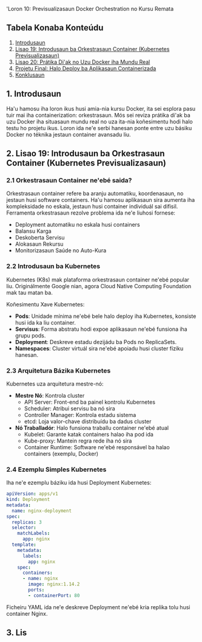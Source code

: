 'Loron 10: Previsualizasaun Docker Orchestration no Kursu Remata

## Tabela Konaba Konteúdu
1. [Introdusaun](#introdusaun)
2. [Lisao 19: Introdusaun ba Orkestrasaun Container (Kubernetes Previsualizasaun)](#lisao-19-introdusaun-ba-orkestrasaun-container-kubernetes-previsualizasaun)
3. [Lisao 20: Prátika Di'ak no Uzu Docker iha Mundu Real](#lisao-20-pratika-diak-no-uzu-docker-iha-mundu-real)
4. [Projetu Final: Halo Deploy ba Aplikasaun Containerizada](#projetu-final-halo-deploy-ba-aplikasaun-containerizada)
5. [Konklusaun](#konklusaun)

## 1. Introdusaun

Ha'u hamosu iha loron ikus husi amia-nia kursu Docker, ita sei esplora pasu tuir mai iha containerization: orkestrasaun. Mós sei reviza prátika di'ak ba uzu Docker iha situasaun mundu real no uza ita-nia koñesimentu hodi halo testu ho projetu ikus. Loron ida ne'e serbi hanesan ponte entre uzu básiku Docker no téknika jestaun container avansadu liu.

## 2. Lisao 19: Introdusaun ba Orkestrasaun Container (Kubernetes Previsualizasaun)

### 2.1 Orkestrasaun Container ne'ebé saida?

Orkestrasaun container refere ba aranju automatiku, koordenasaun, no jestaun husi software containers. Ha'u hamosu aplikasaun sira aumenta iha kompleksidade no eskala, jestaun husi container individuál sai difisil. Ferramenta orkestrasaun rezolve problema ida ne'e liuhosi fornese:

- Deployment automatiku no eskala husi containers
- Balansu Karga
- Deskoberta Servisu
- Alokasaun Rekursu
- Monitorizasaun Saúde no Auto-Kura

### 2.2 Introdusaun ba Kubernetes

Kubernetes (K8s) mak plataforma orkestrasaun container ne'ebé popular liu. Originálmente Google nian, agora Cloud Native Computing Foundation mak tau matan ba.

Koñesimentu Xave Kubernetes:
- **Pods**: Unidade mínima ne'ebé bele halo deploy iha Kubernetes, konsiste husi ida ka liu container.
- **Servisus**: Forma abstratu hodi expoe aplikasaun ne'ebé funsiona iha grupu pods.
- **Deployment**: Deskreve estadu dezijádu ba Pods no ReplicaSets.
- **Namespaces**: Cluster virtuál sira ne'ebé apoiadu husi cluster fíziku hanesan.

### 2.3 Arquitetura Bázika Kubernetes

Kubernetes uza arquitetura mestre-nó:
- **Mestre Nó**: Kontrola cluster
  - API Server: Front-end ba painel kontrolu Kubernetes
  - Scheduler: Atribui servisu ba nó sira
  - Controller Manager: Kontrola estadu sistema
  - etcd: Loja valor-chave distribuídu ba dadus cluster
- **Nó Traballadór**: Halo funsiona traballu container ne'ebé atual
  - Kubelet: Garante katak containers halao iha pod ida
  - Kube-proxy: Mantein regra rede iha nó sira
  - Container Runtime: Software ne'ebé responsável ba halao containers (exemplu, Docker)

### 2.4 Ezemplu Simples Kubernetes

Iha ne'e ezemplu báziku ida husi Deployment Kubernetes:

```yaml
apiVersion: apps/v1
kind: Deployment
metadata:
  name: nginx-deployment
spec:
  replicas: 3
  selector:
    matchLabels:
      app: nginx
  template:
    metadata:
      labels:
        app: nginx
    spec:
      containers:
      - name: nginx
        image: nginx:1.14.2
        ports:
        - containerPort: 80
```

Ficheiru YAML ida ne'e deskreve Deployment ne'ebé kria replika tolu husi container Nginx.

## 3. Lis